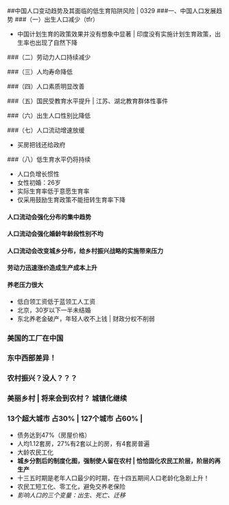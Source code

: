 ##中国人口变动趋势及其面临的低生育陷阱风险 | 0329
###一、中国人口发展趋势
###（一）出生人口减少（tfr）
* 中国计划生育的政策效果并没有想象中显著 | 印度没有实施计划生育政策，出生率也出现了自然下降

###（二）劳动力人口持续减少

###（三）人均寿命降低

###（四）人口素质明显改善

###（五）国民受教育水平提升 | 江苏、湖北教育群体性事件

###（六）出生人口性别比降低 

###（七）人口流动增速放缓 
* 买房把钱还给政府

###（八）低生育水平仍将持续 
* 人口负增长惯性
* 女性初婚：26岁
* 实际生育率低于意愿生育率
* 仅采用鼓励生育政策不能扭转生育率下降

#### 人口流动会强化分布的集中趋势
#### 人口流动会强化婚龄年龄段性别不均
#### 人口流动会改变城乡分布，给乡村振兴战略的实施带来压力
#### 劳动力迅速涨价造成生产成本上升
#### 养老压力很大
* 低白领工资低于蓝领工人工资
* 北京，30岁以下一半未结婚
* 东北养老金破产，年轻人收不上钱 | 财政分权不削弱

### 美国的工厂在中国

### 东中西部差异！

### 农村振兴？没人？？？

### 美丽乡村 | 将来会到农村？ 城镇化继续

### 13个超大城市 占30% | 127个城市 占60% | 
* 债务达到47%（房屋价格）
* 人均1.12套房，27%有2套以上的房，有4套房普遍
* 大龄农民工化
* **城乡分割后的制度化图，强制使人留在农村 | 恰恰固化农民工阶层，阶层的再生产**
* 十三五时期是老年人口最少的时期，在十四五期间人口老龄化急剧上升！
* 农民工短工化、零工化，避免交养老保险
* *影响人口的三个变量：出生、死亡、迁移*









